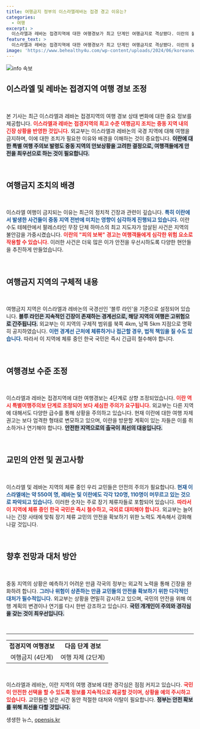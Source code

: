 ```yaml
---
title: 여행금지 정부의 이스라엘레바논 접경 경고 이유는?
categories:
  - 여행
excerpt: >
  이스라엘과 레바논 접경지역에 대한 여행경보가 최고 단계인 여행금지로 격상됐다. 이란의 불안정한 정세 속, 교민 안전을 위한 긴급 조치가 내려진 가운데, 해당 지역 방문자는 법적 처벌에 직면할 수 있다.
feature_text: >
  이스라엘과 레바논 접경지역에 대한 여행경보가 최고 단계인 여행금지로 격상됐다. 이란의 불안정한 정세 속, 교민 안전을 위한 긴급 조치가 내려진 가운데, 해당 지역 방문자는 법적 처벌에 직면할 수 있다.
image: 'https://www.behealthy4u.com/wp-content/uploads/2024/06/koreanews.jpg'
---
```


<p><img src="https://www.behealthy4u.com/wp-content/uploads/2024/06/koreanews.jpg" alt="info 속보" /></p>

<h2 data-ke-size="size26">이스라엘 및 레바논 접경지역 여행 경보 조정</h2>

<p data-ke-size="size16">&nbsp;</p>

<p>본 기사는 최근 이스라엘과 레바논 접경지역의 여행 경보 상태 변화에 대한 중요 정보를 제공합니다. <b><span style="color: #ee2323;">이스라엘과 레바논 접경지역의 최고 수준 여행금지 조치는 중동 지역 내의 긴장 상황을 반영한 것입니다.</span></b> 외교부는 이스라엘과 레바논의 국경 지역에 대해 여행을 금지하며, 이에 대한 조치가 필요한 이유와 배경을 이해하는 것이 중요합니다. <b><span style="background-color: #21538527;">이란에 대한 특별 여행 주의보 발령도 중동 지역의 안보상황을 고려한 결정으로, 여행객들에게 안전을 최우선으로 하는 것이 필요합니다.</span></b> </p>

<p data-ke-size="size16">&nbsp;</p>

<h2 data-ke-size="size26">여행금지 조치의 배경</h2>

<p data-ke-size="size16">&nbsp;</p>

<p>이스라엘 여행이 금지되는 이유는 최근의 정치적 긴장과 관련이 깊습니다. <b><span style="color: #1a5490;">특히 이란에서 발생한 사건들이 중동 지역 전반에 미치는 영향이 심각하게 진행되고 있습니다.</span></b> 이란 수도 테헤란에서 팔레스타인 무장 단체 하마스의 최고 지도자가 암살된 사건은 지역의 불안감을 가중시켰습니다. <b><span style="color: #ee2323;">이란의 "피의 보복" 경고는 여행객들에게 심각한 위험 요소로 작용할 수 있습니다.</span></b> 이러한 사건은 더욱 많은 이가 안전을 우선시하도록 다양한 현안들을 추진하게 만들었습니다. </p>

<p data-ke-size="size16">&nbsp;</p>

<h2 data-ke-size="size26">여행금지 지역의 구체적 내용</h2>

<p data-ke-size="size16">&nbsp;</p>

<p>여행금지 지역은 이스라엘과 레바논의 국경선인 '블루 라인'을 기준으로 설정되어 있습니다. <b><span style="background-color: #21538527;">블루 라인은 지속적인 긴장이 존재하는 경계선으로, 해당 지역의 여행은 고위험으로 간주됩니다.</span></b> 외교부는 이 지역의 구체적 범위를 북쪽 4km, 남쪽 5km 지점으로 명확히 공지하였습니다. <b><span style="color: #1a5490;">이런 경계선 근처에 체류하거나 접근할 경우, 법적 책임을 질 수도 있습니다.</span></b> 따라서 이 지역에 체류 중인 한국 국민은 즉시 긴급히 철수해야 합니다.</p>

<p data-ke-size="size16">&nbsp;</p>

<h2 data-ke-size="size26">여행경보 수준 조정</h2>

<p data-ke-size="size16">&nbsp;</p>

<p>이스라엘과 레바논 접경지역에 대한 여행경보는 4단계로 상향 조정되었습니다. <b><span style="color: #ee2323;">이란 역시 특별여행주의보 단계로 조정되어 보다 세심한 주의가 요구됩니다.</span></b> 외교부는 다른 지역에 대해서도 다양한 급수를 통해 상황을 주의하고 있습니다. 현재 이란에 대한 여행 자제 권고는 보다 엄격한 형태로 변모하고 있으며, 이란을 방문할 계획이 있는 자들은 이를 취소하거나 연기해야 합니다. <b><span style="background-color: #21538527;">안전한 지역으로의 출국이 최선의 대응입니다.</span></b></p>

<p data-ke-size="size16">&nbsp;</p>

<h2 data-ke-size="size26">교민의 안전 및 권고사항</h2>

<p data-ke-size="size16">&nbsp;</p>

<p>이스라엘 및 레바논 지역의 체류 중인 우리 교민들은 안전의 주의가 필요합니다. <b><span style="color: #1a5490;">현재 이스라엘에는 약 550여 명, 레바논 및 이란에도 각각 120명, 110명이 머무르고 있는 것으로 파악되고 있습니다.</span></b> 이러한 숫자는 주로 장기 체류자들로 포함되어 있습니다. <b><span style="color: #ee2323;">따라서 이 지역에 체류 중인 한국 국민은 즉시 철수하고, 국외로 대피해야 합니다.</span></b> 외교부는 늘어나는 긴장 사태에 맞춰 장기 체류 교민의 안전을 확보하기 위한 노력도 계속해서 강화해 나갈 것입니다.</p>

<p data-ke-size="size16">&nbsp;</p>

<h2 data-ke-size="size26">향후 전망과 대처 방안</h2>

<p data-ke-size="size16">&nbsp;</p>

<p>중동 지역의 상황은 예측하기 어려운 만큼 각국의 정부는 외교적 노력을 통해 긴장을 완화하려 합니다. <b><span style="color: #1a5490;">그러나 위험이 상존하는 만큼 교민들의 안전을 확보하기 위한 다각적인 대처가 필수적입니다.</span></b> 외교부는 상황을 면밀히 감시하고 있으며, 국민의 안전을 위해 여행 계획의 변경이나 연기를 다시 한번 강조하고 있습니다. <b><span style="background-color: #21538527;">국민 개개인이 주의와 경각심을 갖는 것이 최우선입니다.</span></b> </p>

<p data-ke-size="size16">&nbsp;</p>

<hr>

<table style="width: 100%;">
<tr>
<td style="text-align: center; height: 17px;"><b>접경지역 여행경보</b></td>
<td style="text-align: center; height: 17px;"><b>다음 단계 경보</b></td>
</tr>
<tr>
<td style="text-align: center; height: 17px;">여행금지 (4단계)</td>
<td style="text-align: center; height: 17px;">여행 자제 (2단계)</td>
</tr>
</table>

<p data-ke-size="size16">&nbsp;</p>

<p>이스라엘과 레바논, 이란 지역의 여행 경보에 대한 경각심은 점점 커지고 있습니다. <b><span style="color: #ee2323;">국민이 안전한 선택을 할 수 있도록 정보를 지속적으로 제공할 것이며, 상황을 예의 주시하고 있습니다.</span></b> 교민들은 남은 시간 동안 적절한 대처와 이탈이 필요합니다. <b><span style="background-color: #21538527;">정부는 안전 확보를 위해 최선을 다할 것입니다.</span></b> </p>
생생한 뉴스, <a href="https://opensis.kr" rel="dofollow">opensis.kr</a>


